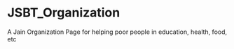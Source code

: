 # JSBT_Organization
A Jain Organization Page for helping poor people in education, health, food, etc
